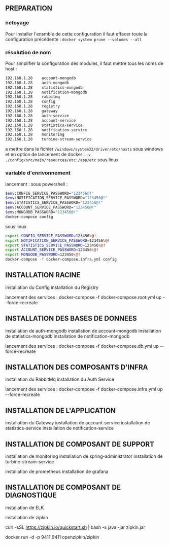 ## PREPARATION

### netoyage
Pour installer l'ensmble de cette configuration il faut effacer toute la configuration précédente : `docker system prune --volumes --all`

### résolution de nom
Pour simplifier la configuration des modules, il faut mettre tous les noms de host :
```bash
192.168.1.28 	account-mongodb
192.168.1.28 	auth-mongodb
192.168.1.28 	statistics-mongodb
192.168.1.28 	notification-mongodb
192.168.1.28 	rabbitmq
192.168.1.28 	config
192.168.1.28 	registry
192.168.1.28 	gateway
192.168.1.28 	auth-service
192.168.1.28 	account-service
192.168.1.28 	statistics-service
192.168.1.28 	notification-service
192.168.1.28 	monitoring
192.168.1.28 	turbine-stream-service
```

a mettre dans le fichier `/windows/system32/driver/etc/hosts` sous windows et en option de lancement de docker : `-v ./config/src/main/resources/etc:/app/etc` sous linux

### variable d'enrivonnement
lancement :
sous powershell :
```bash
$env:CONFIG_SERVICE_PASSWORD="123456@!"
$env:NOTIFICATION_SERVICE_PASSWORD="123456@!"
$env:STATISTICS_SERVICE_PASSWORD="123456@!"
$env:ACCOUNT_SERVICE_PASSWORD="123456@!"
$env:MONGODB_PASSWORD="123456@!"
docker-compose config
```

sous linux 
```bash
export CONFIG_SERVICE_PASSWORD=123456\@!
export NOTIFICATION_SERVICE_PASSWORD=123456\@!
export STATISTICS_SERVICE_PASSWORD=123456\@!
export ACCOUNT_SERVICE_PASSWORD=123456\@!
export MONGODB_PASSWORD=123456\@!
docker-compose -f docker-compose.infra.yml config
```


## INSTALLATION RACINE

installation du Config
installation du Registry

lancement des services :
docker-compose -f  docker-compose.root.yml up --force-recreate

## INSTALLATION DES BASES DE DONNEES

installation de auth-mongodb
installation de account-mongodb
installation de statistics-mongodb
installation de notification-mongodb

lancement des services :
docker-compose -f  docker-compose.db.yml up --force-recreate


## INSTALLATION DES COMPOSANTS D'INFRA

installation du RabbitMq
installation du Auth Service 

lancement des services :
docker-compose -f  docker-compose.infra.yml up --force-recreate


## INSTALLATION DE L'APPLICATION

installation du Gateway
installation de account-service
installation de statistics-service
installation de notification-service

## INSTALLATION DE COMPOSANT DE SUPPORT

installation de monitoring
installation de spring-administrator
installation de turbine-stream-service

installation  de prometheus
installation  de grafana


## INSTALLATION DE COMPOSANT DE DIAGNOSTIQUE

installation de ELK

installation de zipkin

curl -sSL https://zipkin.io/quickstart.sh | bash -s
java -jar zipkin.jar

docker run -d -p 9411:9411 openzipkin/zipkin